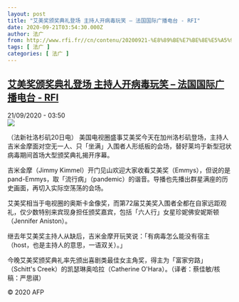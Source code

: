 ```yaml
---
layout: post
title: "艾美奖颁奖典礼登场 主持人开病毒玩笑 – 法国国际广播电台 - RFI"
date: 2020-09-21T03:54:30.000Z
author: 法广
from: http://www.rfi.fr//cn/contenu/20200921-%E8%89%BE%E7%BE%8E%E5%A5%96%E9%A2%81%E5%A5%96%E5%85%B8%E7%A4%BC%E7%99%BB%E5%9C%BA-%E4%B8%BB%E6%8C%81%E4%BA%BA%E5%BC%80%E7%97%85%E6%AF%92%E7%8E%A9%E7%AC%91
tags: [ 法广 ]
categories: [ 法广 ]
---
```

<!--1600660470000-->
[艾美奖颁奖典礼登场 主持人开病毒玩笑 – 法国国际广播电台 - RFI](http://www.rfi.fr//cn/contenu/20200921-%E8%89%BE%E7%BE%8E%E5%A5%96%E9%A2%81%E5%A5%96%E5%85%B8%E7%A4%BC%E7%99%BB%E5%9C%BA-%E4%B8%BB%E6%8C%81%E4%BA%BA%E5%BC%80%E7%97%85%E6%AF%92%E7%8E%A9%E7%AC%91)
------

<div>
<div>21/09/2020 - 03:50</div><img src="https://s.rfi.fr/media/display/5a73e2ea-fbae-11ea-bdfe-005056a964fe/w:310/p:16x9/int0003b.200921095001.jpg"><div class="t-content__body u-clearfix">            <p>（法新社洛杉矶20日电）    美国电视圈盛事艾美奖今天在加州洛杉矶登场，主持人吉米金摩面对空无一人、只「坐满」入围者人形纸板的会场，替好莱坞于新型冠状病毒期间首场大型颁奖典礼揭开序幕。</p><p>    吉米金摩（Jimmy Kimmel）开门见山欢迎大家收看艾美奖（Emmys），但说的是pand-Emmys，取「流行病」（pandemic）的谐音。导播也先播出群星满座的历史画面，再切入实际空荡荡的会场。</p><p>    艾美奖相当于电视圈的奥斯卡金像奖，而第72届艾美奖入围者全都在自家远距观礼，仅少数特别来宾现身担任颁奖嘉宾，包括「六人行」女星珍妮佛安妮斯顿（Jennifer Aniston）。</p><p>    继去年艾美奖主持人从缺后，吉米金摩开玩笑说：「有病毒怎么能没有宿主（host，也是主持人的意思，一语双关）。」</p><p>    今晚艾美奖颁奖典礼率先颁出喜剧类最佳女主角奖，得主为「富家穷路」（Schitt's Creek）的凯瑟琳奥哈拉（Catherine O'Hara）。（译者：蔡佳敏/核稿：严思祺）</p>            <p class="t-copyright">© 2020 AFP</p>        </div>
</div>

